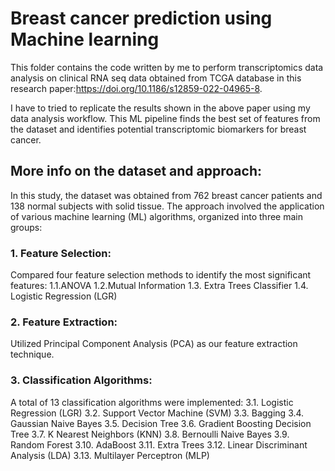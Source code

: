 # Breast cancer prediction using Machine learning 


This folder contains the code written by me to perform transcriptomics data analysis on clinical RNA seq data obtained from TCGA database in this research paper:https://doi.org/10.1186/s12859-022-04965-8.

I have to tried to replicate the results shown in the above paper using my data analysis workflow. This ML pipeline finds the best set of features from the dataset and identifies potential transcriptomic biomarkers for breast cancer.

## More info on the dataset and approach:
In this study, the dataset was obtained from 762 breast cancer patients and 138 normal subjects with solid tissue. The approach involved the application of various machine learning (ML) algorithms, organized into three main groups:

### 1. Feature Selection: 
Compared four feature selection methods to identify the most significant features:
1.1.ANOVA
1.2.Mutual Information
1.3. Extra Trees Classifier
1.4. Logistic Regression (LGR)

### 2. Feature Extraction: 
Utilized Principal Component Analysis (PCA) as our feature extraction technique.

### 3. Classification Algorithms: 
A total of 13 classification algorithms were implemented:
3.1. Logistic Regression (LGR)
3.2. Support Vector Machine (SVM)
3.3. Bagging
3.4. Gaussian Naive Bayes
3.5. Decision Tree
3.6. Gradient Boosting Decision Tree
3.7. K Nearest Neighbors (KNN)
3.8. Bernoulli Naive Bayes
3.9. Random Forest
3.10. AdaBoost
3.11. Extra Trees
3.12. Linear Discriminant Analysis (LDA)
3.13. Multilayer Perceptron (MLP) 
